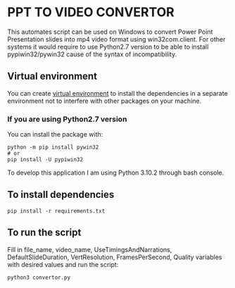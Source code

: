 # PPT TO VIDEO CONVERTOR
This automates script can be used on Windows to convert Power Point
Presentation slides into mp4 video format using win32com.client.
For other systems it would require to use Python2.7 version to be able to install pypiwin32/pywin32 cause of the syntax of incompatibility.

## Virtual environment

You can create <a href="https://packaging.python.org/en/latest/guides/installing-using-pip-and-virtual-environments/">virtual environment</a> to install the dependencies in a separate environment not to interfere with other packages on your machine.

### If you are using Python2.7 version
You can install the package with:
```
python -m pip install pywin32
# or
pip install -U pypiwin32
```
To develop this application I am using Python 3.10.2 through bash console.

## To install dependencies
```
pip install -r requirements.txt
```

## To run the script
Fill in  file_name, video_name, UseTimingsAndNarrations, DefaultSlideDuration, VertResolution, FramesPerSecond, Quality variables with desired values and run the script:
```
python3 convertor.py
```
